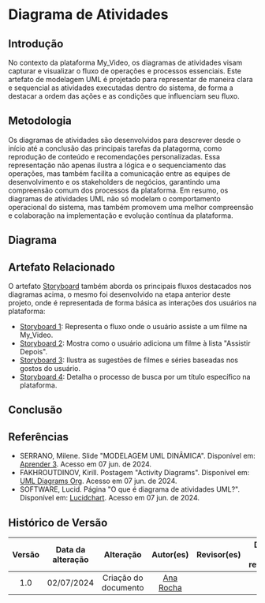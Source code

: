 # Diagrama de Atividades

## Introdução

No contexto da plataforma My_Video, os diagramas de atividades visam capturar e visualizar o fluxo de operações e processos essenciais. Este artefato de modelagem UML é projetado para representar de maneira clara e sequencial as atividades executadas dentro do sistema, de forma a destacar a ordem das ações e as condições que influenciam seu fluxo.

## Metodologia

Os diagramas de atividades são desenvolvidos para descrever desde o início até a conclusão das principais tarefas da platagorma, como reprodução de conteúdo e recomendações personalizadas. Essa representação não apenas ilustra a lógica e o sequenciamento das operações, mas também facilita a comunicação entre as equipes de desenvolvimento e os stakeholders de negócios, garantindo uma compreensão comum dos processos da plataforma.
Em resumo, os diagramas de atividades UML não só modelam o comportamento operacional do sistema, mas também promovem uma melhor compreensão e colaboração na implementação e evolução contínua da plataforma.

## Diagrama

## Artefato Relacionado

O artefato [Storyboard](/Base/storyboard.md) também aborda os principais fluxos destacados nos diagramas acima, o mesmo foi desenvolvido na etapa anterior deste projeto, onde é representada de forma básica as interações dos usuários na plataforma: 

- [Storyboard 1](/Base/storyboard.md#figura1): Representa o fluxo onde o usuário assiste a um filme na My_Video.
- [Storyboard 2](/Base/storyboard.md#figura2): Mostra como o usuário adiciona um filme à lista "Assistir Depois".
- [Storyboard 3](/Base/storyboard.md#figura3): Ilustra as sugestões de filmes e séries baseadas nos gostos do usuário.
- [Storyboard 4](/Base/storyboard.md#figura4): Detalha o processo de busca por um título específico na plataforma.

## Conclusão

## Referências

- SERRANO, Milene. Slide "MODELAGEM UML DINÂMICA". Disponível em: [Aprender 3](https://aprender3.unb.br/pluginfile.php/2790248/mod_label/intro/Arquitetura%20e%20Desenho%20de%20Software%20-%20Aula%20Modelagem%20UML%20Din%C3%A2mica%20-%20Profa.%20Milene.pdf). Acesso em 07 jun. de 2024. </br>
- FAKHROUTDINOV, Kirill. Postagem "Activity Diagrams". Disponível em: [UML Diagrams Org](https://www.uml-diagrams.org/activity-diagrams.html). Acesso em 07 jun. de 2024. </br>
- SOFTWARE, Lucid. Página "O que é diagrama de atividades UML?". Disponível em: [Lucidchart](https://www.lucidchart.com/pages/pt/o-que-e-diagrama-de-atividades-uml). Acesso em 07 jun. de 2024. </br>

## Histórico de Versão

| Versão | Data da alteração |             Alteração             |   Autor(es)   |           Revisor(es)       | Data de revisão |
| :----: | :---------------: | :-------------------------------: | :---------------------------------------------: | :---------------------------------------------: | :-------------: |
|  1.0   |       02/07/2024       |         Criação do documento        | [Ana Rocha](https://github.com/anaaroch) |  |  |
